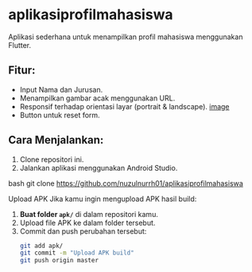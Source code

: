 # aplikasiprofilmahasiswa

Aplikasi sederhana untuk menampilkan profil mahasiswa menggunakan Flutter.

## Fitur:
- Input Nama dan Jurusan.
- Menampilkan gambar acak menggunakan URL.
- Responsif terhadap orientasi layar (portrait & landscape).
[image](https://github.com/user-attachments/assets/4c3a16c0-59c6-41c7-8bb6-37b25dcf846a)
- Button untuk reset form.

## Cara Menjalankan:
1. Clone repositori ini.
2. Jalankan aplikasi menggunakan Android Studio.

bash
git clone https://github.com/nuzulnurrh01/aplikasiprofilmahasiswa

Upload APK 
Jika kamu ingin mengupload APK hasil build:
1. **Buat folder `apk/`** di dalam repositori kamu.
2. Upload file APK ke dalam folder tersebut.
3. Commit dan push perubahan tersebut:
   ```bash
   git add apk/
   git commit -m "Upload APK build"
   git push origin master
